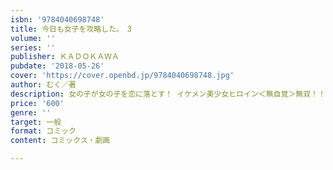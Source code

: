 ```yaml
---
isbn: '9784040698748'
title: 今日も女子を攻略した。　3
volume: ''
series: ''
publisher: ＫＡＤＯＫＡＷＡ
pubdate: '2018-05-26'
cover: 'https://cover.openbd.jp/9784040698748.jpg'
author: むく／著
description: 女の子が女の子を恋に落とす！ イケメン美少女ヒロイン＜無自覚＞無双！！
price: '600'
genre: ''
target: 一般
format: コミック
content: コミックス・劇画

---
```

